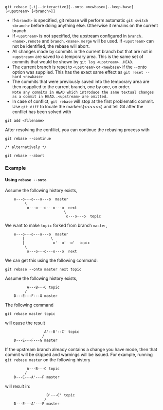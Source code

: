 ```
git rebase [-i|--interactive][--onto <newbase>|--keep-base] [<upstream> [<branch>]]
```
- If``<branch>`` is specified, git rebase will perform automatic ``git switch <branch>`` before doing anything else. Otherwise it remains on the current branch.
- If ``<upstream>`` is not specified, the upstream configured in ``branch.<name>.remote`` and ``branch.<name>.merge`` will be used. If ``<upstream>`` can not be identified, the rebase will abort.
- All changes made by commits in the current branch but that are not in `<upstream>` are saved to a temporary area. This is the same set of commits that would be shown by ``git log <upstream>..HEAD``.<br>
- The current branch is reset to ``<upstream>`` or ``<newbase>`` if the --onto option was supplied. This has the exact same effect as ``git reset --hard <newbase>``<br>
- The commits that were previously saved into the temporary area are then reapplied to the current branch, one by one, on order.<br>
``Note any commits in HEAD which introduce the same textual changes as a commit in HEAD..<upstream> are omitted.``
- In case of conflict, ``git rebase`` will stop at the first problematic commit. Use `git diff` to locate the markers(<<<<<<) and tell Git after the conflict has been solved with 
```
git add <filename>
```
After resolving the confilict, you can continue the rebasing process with
```
git rebase --continue

/* alternatively */

git rebase --abort
```
### Example
#### Using ``rebase --onto``
Assume the following history exists,
```
    o---o---o---o---o  master
         \
          o---o---o---o---o  next
                           \
                            o---o---o  topic
```
We want to make ``topic`` forked from branch ``master``,
```
    o---o---o---o---o  master
        |            \
        |             o'--o'--o'  topic
         \
          o---o---o---o---o  next
```
We can get this using the following command:
```
git rebase --onto master next topic
```
Assume the following history exists,
```
          A---B---C topic
         /
    D---E---F---G master
```
The following command 
```
git rebase master topic
```
will cause the result
```
                  A'--B'--C' topic
                 /
    D---E---F---G master
```
If the upstream branch already contains a change you have mode, then that commit will be skipped and warnings will be issued.  For example, running ``git rebase master`` on the following history
```
          A---B---C topic
         /
    D---E---A'---F master
```
will result in:
```
                   B'---C' topic
                  /
    D---E---A'---F master
```
